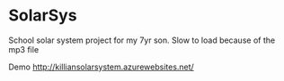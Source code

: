 # SolarSys
School solar system project for my 7yr son. Slow to load because of the mp3 file

Demo http://killiansolarsystem.azurewebsites.net/

